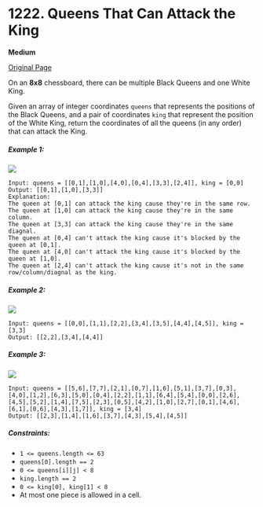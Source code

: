 # 1222. Queens That Can Attack the King

**Medium**

[Original Page](https://leetcode.com/problems/queens-that-can-attack-the-king/)

On an __8x8__ chessboard, there can be multiple Black Queens and one White King.

Given an array of integer coordinates `queens` that represents the positions of the Black Queens, and a pair of coordinates `king` that represent the position of the White King, return the coordinates of all the queens (in any order) that can attack the King.

##### Example 1:
![](https://assets.leetcode.com/uploads/2019/10/01/untitled-diagram.jpg)
```
Input: queens = [[0,1],[1,0],[4,0],[0,4],[3,3],[2,4]], king = [0,0]
Output: [[0,1],[1,0],[3,3]]
Explanation:  
The queen at [0,1] can attack the king cause they're in the same row. 
The queen at [1,0] can attack the king cause they're in the same column. 
The queen at [3,3] can attack the king cause they're in the same diagnal. 
The queen at [0,4] can't attack the king cause it's blocked by the queen at [0,1]. 
The queen at [4,0] can't attack the king cause it's blocked by the queen at [1,0]. 
The queen at [2,4] can't attack the king cause it's not in the same row/column/diagnal as the king.
```

##### Example 2:
![](https://assets.leetcode.com/uploads/2019/10/01/untitled-diagram-1.jpg)
```
Input: queens = [[0,0],[1,1],[2,2],[3,4],[3,5],[4,4],[4,5]], king = [3,3]
Output: [[2,2],[3,4],[4,4]]
```

##### Example 3:
![](https://assets.leetcode.com/uploads/2019/10/01/untitled-diagram-2.jpg)
```
Input: queens = [[5,6],[7,7],[2,1],[0,7],[1,6],[5,1],[3,7],[0,3],[4,0],[1,2],[6,3],[5,0],[0,4],[2,2],[1,1],[6,4],[5,4],[0,0],[2,6],[4,5],[5,2],[1,4],[7,5],[2,3],[0,5],[4,2],[1,0],[2,7],[0,1],[4,6],[6,1],[0,6],[4,3],[1,7]], king = [3,4]
Output: [[2,3],[1,4],[1,6],[3,7],[4,3],[5,4],[4,5]]
```

##### Constraints:
- `1 <= queens.length <= 63`
- `queens[0].length == 2`
- `0 <= queens[i][j] < 8`
- `king.length == 2`
- `0 <= king[0], king[1] < 8`
- At most one piece is allowed in a cell.
